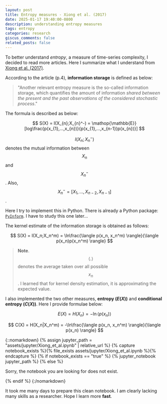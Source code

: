 ```yaml
---
layout: post
title: Entropy measures - Xiong et al. (2017)
date: 2025-01-17 19:40:00-0800
description: understanding entropy measures
tags: entropy
categories: research
giscus_comments: false
related_posts: false
---
```


To better understand _entropy_, a measure of time-series complexity, I decided to read more articles. Here I summarize what I understand from [Xiong et al. (2017)](https://doi.org/10.1103/PhysRevE.95.062114).

According to the article (p.4), **information storage** is defined as below:

> "Another relevant entropy measure is the so-called information storage, which quantifies the amount of information _shared between the present and the past observations of the considered stochastic process_."

The formula is described as below:

$$
S(X) = I(X_{n};X_{n}^-) = \mathop{\mathbb{E}}[log\frac{p(x_{1},...,x_{n})}{p(x_{1},...,x_{n-1})p(x_{n})}]
$$

$$I(X_{n};X_{n}^-)$$ denotes the mutual information between $$X_n$$ and $$X_{n}^-$$. Also, $$X_{n}^- = [X_{1},...,X_{n-2},X_{n-1}]$$.

Here I try to implement this in Python. There is already a Python package: [`PyInform`](https://elife-asu.github.io/PyInform/timeseries.html). I have to study this one later...

The kernel estimate of the information storage is obtained as follows:

$$
S(X) = I(X_n;X_n^m) = \ln\frac{\langle p(x_n, x_n^m) \rangle}{\langle p(x_n)p(x_n^m) \rangle}
$$

> **Note**. $$\langle .\rangle$$ denotes the average taken over all possible $$x_{n}$$. I learned that for kernel density estimation, it is approximating the expected value.

I also implemented the two other measures, **entropy ($E(X)$)** and **conditional entropy ($C(X)$)**. Here I provide formulae below:

$$
E(X) = H(X_n) = -\ln \langle p(x_n) \rangle
$$

$$
C(X) = H(X_n|X_n^m) = -\ln\frac{\langle p(x_n, x_n^m) \rangle}{\langle p(x_n) \rangle}
$$

{::nomarkdown}
{% assign jupyter_path = "assets/jupyter/Xiong_et_al.ipynb" | relative_url %}
{% capture notebook_exists %}{% file_exists assets/jupyter/Xiong_et_al.ipynb %}{% endcapture %}
{% if notebook_exists == "true" %}
{% jupyter_notebook jupyter_path %}
{% else %}

<p>Sorry, the notebook you are looking for does not exist.</p>
{% endif %}
{:/nomarkdown}

It took me many days to prepare this clean notebook. I am clearly lacking many skills as a researcher. Hope I learn more **fast**.
